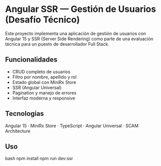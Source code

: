 # Angular SSR — Gestión de Usuarios (Desafío Técnico)

Este proyecto implementa una aplicación de gestión de usuarios con Angular 15 y SSR (Server Side Rendering) como parte de una evaluación técnica para un puesto de desarrollador Full Stack.

## Funcionalidades

- CRUD completo de usuarios
- Filtro por nombre, apellido y rol
- Estado global con MiniRx Store
- SSR (Angular Universal)
- Pagination y manejo de errores
- Interfaz moderna y responsive

## Tecnologías

Angular 15 · MiniRx Store · TypeScript · Angular Universal · SCAM Architecture

## Uso

bash
npm install
npm run dev:ssr
